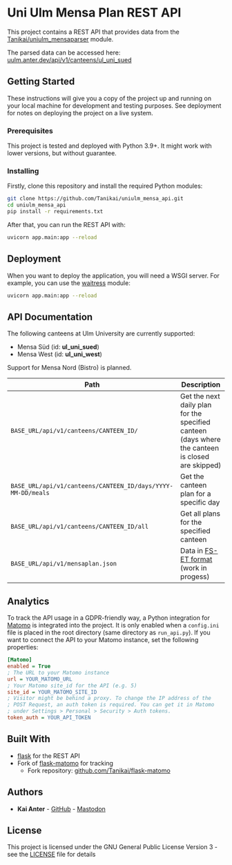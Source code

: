# Uni Ulm Mensa Plan REST API

This project contains a REST API that provides data from the
[Tanikai/uniulm_mensaparser](https://github.com/Tanikai/uniulm_mensaparser)
module.

The parsed data can be accessed here:
[uulm.anter.dev/api/v1/canteens/ul_uni_sued](https://uulm.anter.dev/api/v1/canteens/ul_uni_sued)

## Getting Started

These instructions will give you a copy of the project up and running on
your local machine for development and testing purposes. See deployment
for notes on deploying the project on a live system.

### Prerequisites

This project is tested and deployed with Python 3.9+. It might work with lower
versions, but without guarantee.

### Installing

Firstly, clone this repository and install the required Python modules:

```sh
git clone https://github.com/Tanikai/uniulm_mensa_api.git
cd uniulm_mensa_api
pip install -r requirements.txt
```

After that, you can run the REST API with:

```sh
uvicorn app.main:app --reload
```

## Deployment

When you want to deploy the application, you will need a WSGI server. For
example, you can use the [waitress](https://github.com/Pylons/waitress) module:

```sh
uvicorn app.main:app --reload
```

## API Documentation

The following canteens at Ulm University are currently supported:

- Mensa Süd (id: **ul_uni_sued**)
- Mensa West (id: **ul_uni_west**)

Support for Mensa Nord (Bistro) is planned.

| Path                                                        | Description                                                                                      |
|-------------------------------------------------------------|--------------------------------------------------------------------------------------------------|
| `BASE_URL/api/v1/canteens/CANTEEN_ID/`                      | Get the next daily plan for the specified canteen (days where the canteen is closed are skipped) |
| `BASE_URL/api/v1/canteens/CANTEEN_ID/days/YYYY-MM-DD/meals` | Get the canteen plan for a specific day                                                          |
| `BASE_URL/api/v1/canteens/CANTEEN_ID/all`                   | Get all plans for the specified canteen                                                          |
| `BASE_URL/api/v1/mensaplan.json`                            | Data in [FS-ET format](https://mensaplan.fs-et.de/data/mensaplan.json) (work in progess)         |


## Analytics

To track the API usage in a GDPR-friendly way, a Python integration
for [Matomo](https://matomo.org/) is integrated into the project. It is only
enabled when a `config.ini` file is placed in the root directory (same directory
as `run_api.py`). If you want to connect the API to your Matomo instance, set
the following properties:

```ini
[Matomo]
enabled = True 
; The URL to your Matomo instance
url = YOUR_MATOMO_URL
; Your Matomo site_id for the API (e.g. 5)
site_id = YOUR_MATOMO_SITE_ID 
; Visitor might be behind a proxy. To change the IP address of the 
; POST Request, an auth token is required. You can get it in Matomo
; under Settings > Personal > Security > Auth tokens.
token_auth = YOUR_API_TOKEN
```

## Built With

- [flask](https://flask.palletsprojects.com/) for the REST API
- Fork of [flask-matomo](https://flask-matomo.readthedocs.io/en/latest/) for tracking
  - Fork repository: [github.com/Tanikai/flask-matomo](https://github.com/Tanikai/flask-matomo)

## Authors

- **Kai Anter** - [GitHub](https://github.com/Tanikai) - [Mastodon](https://hachyderm.io/@tanikai)

## License

This project is licensed under the GNU General Public License Version 3 - see
the [LICENSE](LICENSE) file for details
